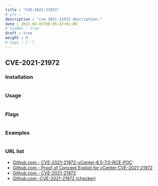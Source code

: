 ```yaml
---
title : "CVE-2021-21972"
# pre : ' '
description : "cve 2021 21972 description."
date : 2021-03-01T08:05:47+01:00
# hidden : true
draft : true
weight : 0
# tags : ['']
---
```


## CVE-2021-21972

### Installation

```plain

```

### Usage

```plain

```

### Flags

```plain

```

### Examples

```plain

```

### URL list

* [Github.com - CVE-2021-21972-vCenter-6.5-7.0-RCE-POC](https://github.com/QmF0c3UK/CVE-2021-21972-vCenter-6.5-7.0-RCE-POC)
* [Github.com - Proof of Concept Exploit for vCenter CVE-2021-21972](https://github.com/horizon3ai/CVE-2021-21972)
* [Github.com - CVE-2021-21972](https://github.com/NS-Sp4ce/CVE-2021-21972)
* [Github.com -CVE-2021-21972 (checker)](https://github.com/alt3kx/CVE-2021-21972)
